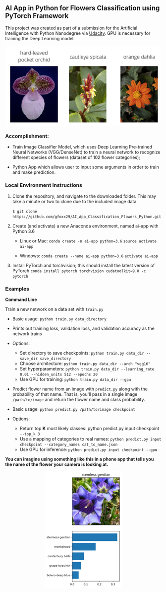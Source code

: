 ## AI App in Python for Flowers Classification using PyTorch Framework

This project was created as part of a submission for the Artificial Intelligence with Python Nanodegree via [Udacity](https://eu.udacity.com/course/ai-programming-python-nanodegree--nd089). GPU is necessary for training the Deep Learning model.

<p align="center">
	<img src="assets/Flowers.png" align="middle" alt="drawing" width="500px">
</p>

### Accomplishment:
- Train Image Classifier Model, which uses Deep Learning Pre-trained Neural Networks (VGG/DenseNet)
to train a neural network to recognize different species of flowers (dataset of 102 flower categories);

- Python App which allows user to input some arguments in order to train and make prediction.

### Local Environment Instructions

1. Clone the repository, and navigate to the downloaded folder. This may take a minute or two to clone due to the included image data

	`$ git clone https://github.com/gfoxx29/AI_App_Classification_Flowers_Python.git`

2. Create (and activate) a new Anaconda environment, named ai-app with Python 3.6
	- Linux or Mac:
	`conda create -n ai-app python=3.6`
	`source activate ai-app`

	- Windows:
	`conda create --name ai-app python=3.6`
	`activate ai-app`

3. Install PyTorch and torchvision; this should install the latest version of PyTorch
`conda install pytorch torchvision cudatoolkit=9.0 -c pytorch`

### Examples
**Command Line** 
 
Train a new network on a data set with ```train.py```

- Basic usage: ```python train.py data_directory```
- Prints out training loss, validation loss, and validation accuracy as the network trains
- Options:
	- Set directory to save checkpoints: ```python train.py data_dir --save_dir save_directory```
	- Choose architecture: ```python train.py data_dir --arch "vgg16"```
	- Set hyperparameters: ```python train.py data_dir --learning_rate 0.01 --hidden_units 512 --epochs 20```
	- Use GPU for training: ```python train.py data_dir --gpu```
- Predict flower name from an image with ```predict.py``` along with the probability of that name. That is, you'll pass in a single image ```/path/to/image``` and return the flower name and class probability.

- Basic usage: ```python predict.py /path/to/image checkpoint```
- Options:
	- Return top **K** most likely classes: python predict.py input checkpoint ```--top_k 3```
	- Use a mapping of categories to real names: ```python predict.py input checkpoint --category_names cat_to_name.json```
	- Use GPU for inference: ```python predict.py input checkpoint --gpu```


<b>You can imagine using something like this in a phone app that tells you the name of the flower your camera is looking at.</b>

<p align="center">
	<img src="assets/inference_example.png" align="middle" alt="drawing" width="250px"> </p>
